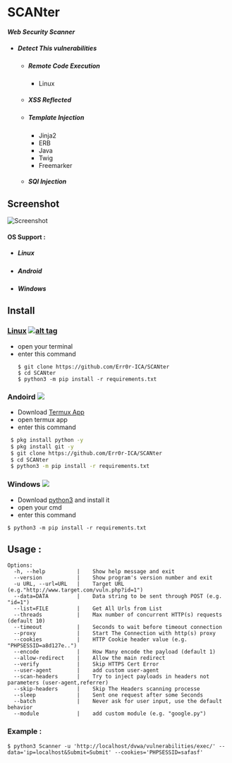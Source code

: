 # SCANter
<b><i>Web Security Scanner</b></i> 

* ##### Detect This vulnerabilities
  * <h5>Remote Code Execution</h5>
    <ul><li>Linux</li></ul>
  * <h5>XSS Reflected</h5>
  * <h5>Template Injection</h5>
     <ul>
     <li> Jinja2 </li>
     <li> ERB </li>
     <li> Java </li>
     <li> Twig </li>
     <li> Freemarker </li>
     </ul>
  * <h5>SQl Injection </h5>

 ## Screenshot
![Screenshot](https://i.postimg.cc/4ZSdm0Vm/IMG-20200427-162813-866.jpg) 


#### OS Support :

- <h5> Linux</h5>
- <h5> Android</h5>
- <h5> Windows</h5>

## Install
### [Linux](https://wikipedia.org/wiki/Linux) [![alt tag](http://icons.iconarchive.com/icons/dakirby309/simply-styled/32/OS-Linux-icon.png)](https://fr.wikipedia.org/wiki/Linux)
* open your terminal 
* enter this command 
   ````
   $ git clone https://github.com/Err0r-ICA/SCANter 
   $ cd SCANter
   $ python3 -m pip install -r requirements.txt
   ````
### Andoird <img src="https://img.icons8.com/clouds/100/000000/android-os.png">
* Download <a href='https://play.google.com/store/apps/details?id=com.termux&hl=en'>Termux App</a>
* open termux app
* enter this command
````bash
 $ pkg install python -y 
 $ pkg install git -y 
 $ git clone https://github.com/Err0r-ICA/SCANter
 $ cd SCANter
 $ python3 -m pip install -r requirements.txt
````
### Windows <img src="https://img.icons8.com/color/48/000000/windows-10.png">
* Download <a href='https://www.python.org/downloads/windows/'>python3</a> and install it
* open your cmd
* enter this command 
````
$ python3 -m pip install -r requirements.txt
````

## Usage :
````
Options:
  -h, --help          |    Show help message and exit
  --version           |    Show program's version number and exit
  -u URL, --url=URL   |    Target URL (e.g."http://www.target.com/vuln.php?id=1")
  --data=DATA         |    Data string to be sent through POST (e.g. "id=1")
  --list=FILE         |    Get All Urls from List
  --threads           |    Max number of concurrent HTTP(s) requests (default 10)
  --timeout           |    Seconds to wait before timeout connection
  --proxy             |    Start The Connection with http(s) proxy
  --cookies           |    HTTP Cookie header value (e.g. "PHPSESSID=a8d127e..")
  --encode            |    How Many encode the payload (default 1)
  --allow-redirect    |    Allow the main redirect
  --verify            |    Skip HTTPS Cert Error
  --user-agent        |    add custom user-agent
  --scan-headers      |    Try to inject payloads in headers not parameters (user-agent,referrer)
  --skip-headers      |    Skip The Headers scanning processe
  --sleep             |    Sent one request after some Seconds
  --batch             |    Never ask for user input, use the default behavior
  --module            |    add custom module (e.g. "google.py")

````
### Example :

``` $ python3 Scanner -u 'http://localhost/dvwa/vulnerabilities/exec/' --data='ip=localhost&Submit=Submit' --cookies='PHPSESSID=safasf' ```
